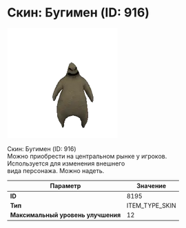 # Скин: Бугимен (ID: 916)

![Item Image](../img/8195.webp?raw=true)

Скин: Бугимен (ID: 916)<br>Можно приобрести на центральном рынке у игроков.<br>Используется для изменения внешнего<br>вида персонажа. Можно надеть.


| Параметр | Значение |
|----------|----------|
| **ID** | 8195 |
| **Тип** | ITEM_TYPE_SKIN |
| **Максимальный уровень улучшения** | 12 |


